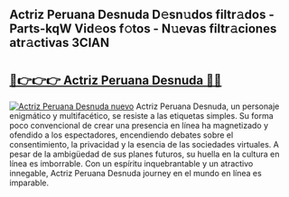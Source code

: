## Actriz Peruana Desnuda D𝚎sn𝚞dos filtr𝚊dos - Parts-kqW Vid𝚎os f𝚘tos - N𝚞evas filtr𝚊ciones atr𝚊ctivas 3ClAN

# <h2><a href="http://mb1fwmm.tromn.icu/?c=Actriz+Peruana+Desnuda">🔗👉👉👉 Actriz Peruana Desnuda 🔗🔗</a></h2>

[![Actriz Peruana Desnuda nuevo](https://i.imgur.com/pEAQMta.gif)](http://mb1fwmm.tromn.icu/?c=Actriz+Peruana+Desnuda)
Actriz Peruana Desnuda, un personaje enigmático y multifacético, se resiste a las etiquetas simples. Su forma poco convencional de crear una presencia en línea ha magnetizado y ofendido a los espectadores, encendiendo debates sobre el consentimiento, la privacidad y la esencia de las sociedades virtuales. A pesar de la ambigüedad de sus planes futuros, su huella en la cultura en línea es imborrable. Con un espíritu inquebrantable y un atractivo innegable, Actriz Peruana Desnuda journey en el mundo en línea es imparable.
